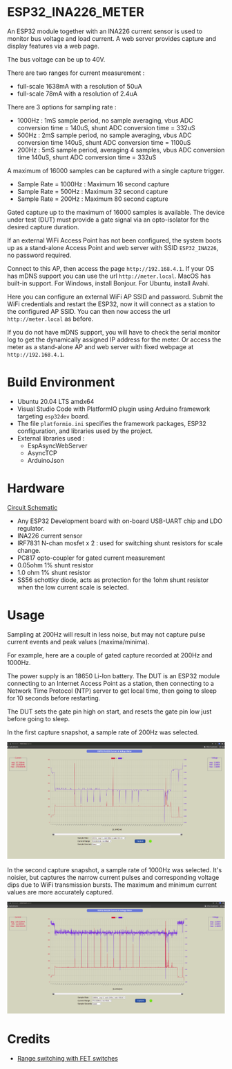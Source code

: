 # ESP32_INA226_METER

An ESP32 module together with an INA226 current sensor is used to monitor bus voltage
and load current. A web server provides capture and display features via a web page.

The bus voltage can be up to 40V. 

There are two ranges for current measurement : 
* full-scale 1638mA with a resolution of 50uA
* full-scale 78mA with a resolution of 2.4uA

There are 3 options for sampling rate :
* 1000Hz : 1mS sample period, no sample averaging, vbus ADC conversion time = 140uS, shunt ADC conversion time = 332uS
* 500Hz : 2mS sample period, no sample averaging, vbus ADC conversion time 140uS, shunt ADC conversion time = 1100uS
* 200Hz : 5mS sample period, averaging 4 samples, vbus ADC conversion time 140uS, shunt ADC conversion time = 332uS

A maximum of 16000 samples can be captured with a single capture trigger. 
* Sample Rate = 1000Hz : Maximum 16 second capture
* Sample Rate = 500Hz : Maximum 32 second capture
* Sample Rate = 200Hz : Maximum 80 second capture

Gated capture up to the maximum of 16000 samples is available. The device under test (DUT) must provide a gate signal via an opto-isolator for the desired capture duration.

If an external WiFi Access Point has not been configured, the system boots up
as a stand-alone Access Point and web server with SSID `ESP32_INA226`, no password required.

Connect to this AP, then access the page `http://192.168.4.1`. If your OS has mDNS support you can use the url `http://meter.local`.
MacOS has built-in support. For Windows, install Bonjour. For Ubuntu, install Avahi.

Here you can configure an external WiFi AP SSID and password. Submit the WiFi credentials and restart the ESP32, now it will connect as a station to the configured AP SSID. You can then now access the url `http://meter.local` as before. 

If you do not have mDNS support, you will have to check the serial monitor log to get the dynamically assigned IP address for the meter. Or access the meter as a stand-alone AP and web server with fixed webpage at `http://192.168.4.1`.


# Build Environment
* Ubuntu 20.04 LTS amdx64
* Visual Studio Code with PlatformIO plugin using Arduino framework targeting `esp32dev` board. 
* The file `platformio.ini` specifies the framework packages, ESP32 configuration, and libraries used by the project.
* External libraries used :
	* EspAsyncWebServer
	* AsyncTCP
	* ArduinoJson

# Hardware 

[Circuit Schematic](docs/esp32_ina226_schematic.pdf)

* Any ESP32 Development board with on-board USB-UART chip and LDO regulator.
* INA226 current sensor
* IRF7831 N-chan mosfet x 2 : used for switching shunt resistors for scale change.
* PC817 opto-coupler for gated current measurement
* 0.05ohm 1% shunt resistor
* 1.0 ohm 1% shunt resistor
* SS56 schottky diode, acts as protection for the 1ohm shunt resistor when the low current scale is selected.

# Usage
	
Sampling at 200Hz will result in less noise, but may not capture pulse current events and peak values (maxima/minima).

For example, here are a couple of gated capture recorded at 200Hz and 1000Hz. 

The power supply is an 18650 Li-Ion battery. The DUT is an ESP32 module connecting to an Internet Access Point as a station, then connecting to a Network Time Protocol (NTP) server to get local time, then going to sleep for 10 seconds before restarting. 

The DUT sets the gate pin high on start, and resets the gate pin low just before going to sleep.

In the first capture snapshot, a sample rate of 200Hz was selected.

<img src="docs/capture_gated_200Hz.png">

In the second capture snapshot, a sample rate of 1000Hz was selected. It's noisier, but captures the narrow current pulses and corresponding voltage dips due to WiFi transmission bursts. The maximum and minimum current values are more accurately captured.

<img src="docs/capture_gated_1000Hz.png">

# Credits
* [Range switching with FET switches](https://www.youtube.com/watch?v=xSEYPP5Xsi0)

